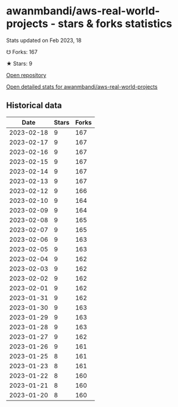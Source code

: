 # awanmbandi/aws-real-world-projects - stars & forks statistics

Stats updated on Feb 2023, 18

☋ Forks: 167

★ Stars: 9

[Open repository](https://github.com/awanmbandi/aws-real-world-projects)

[Open detailed stats for awanmbandi/aws-real-world-projects](https://reviewgithub.com/rep/awanmbandi/aws-real-world-projects)

## Historical data
| Date | Stars | Forks |
|------|-------|-------|
| 2023-02-18 | 9 | 167 | 
| 2023-02-17 | 9 | 167 | 
| 2023-02-16 | 9 | 167 | 
| 2023-02-15 | 9 | 167 | 
| 2023-02-14 | 9 | 167 | 
| 2023-02-13 | 9 | 167 | 
| 2023-02-12 | 9 | 166 | 
| 2023-02-10 | 9 | 164 | 
| 2023-02-09 | 9 | 164 | 
| 2023-02-08 | 9 | 165 | 
| 2023-02-07 | 9 | 165 | 
| 2023-02-06 | 9 | 163 | 
| 2023-02-05 | 9 | 163 | 
| 2023-02-04 | 9 | 162 | 
| 2023-02-03 | 9 | 162 | 
| 2023-02-02 | 9 | 162 | 
| 2023-02-01 | 9 | 162 | 
| 2023-01-31 | 9 | 162 | 
| 2023-01-30 | 9 | 163 | 
| 2023-01-29 | 9 | 163 | 
| 2023-01-28 | 9 | 163 | 
| 2023-01-27 | 9 | 162 | 
| 2023-01-26 | 9 | 161 | 
| 2023-01-25 | 8 | 161 | 
| 2023-01-23 | 8 | 161 | 
| 2023-01-22 | 8 | 160 | 
| 2023-01-21 | 8 | 160 | 
| 2023-01-20 | 8 | 160 | 

